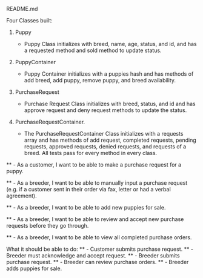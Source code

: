 README.md

Four Classes built: 

1) Puppy
	- Puppy Class initializes with breed, name, age, status, and id, and has a requested method and sold method to update status.

2) PuppyContainer
	- Puppy Container initializes with a puppies hash and has methods of add breed, add puppy, remove puppy, and breed availability. 
3) PurchaseRequest
	- Purchase Request Class initializes with breed, status, and id and has approve request and deny request methods to update the status. 
4) PurchaseRequestContainer.  
	- The PurchaseRequestContainer Class initializes with a requests array and has methods of add request, completed requests, pending requests, approved requests, denied requests, and requests of a breed. All tests pass for every method in every class.

** - As a customer, I want to be able to make a purchase request for a puppy.

** - As a breeder, I want to be able to manually input a purchase request (e.g. if a customer sent in their order via fax, letter or had a verbal agreement).

** - As a breeder, I want to be able to add new puppies for sale.

** - As a breeder, I want to be able to review and accept new purchase requests before they go through.

** - As a breeder, I want to be able to view all completed purchase orders.

What it should be able to do:
** - Customer submits purchase request. 
** - Breeder must acknowledge and accept request.
** - Breeder submits purchase request.
** - Breeder can review purchase orders.
** - Breeder adds puppies for sale.

